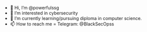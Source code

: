 - 👋 Hi, I’m @powerfulssg
- 👀 I’m interested in cybersecurity
- 🌱 I’m currently learning/pursuing diploma in computer science.
- 📫 How to reach me = Telegram: @BlackSecOpss

<!---
powerfulssg/powerfulssg is a ✨ special ✨ repository because its `README.md` (this file) appears on your GitHub profile.
You can click the Preview link to take a look at your changes.
--->
